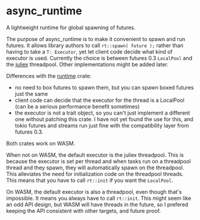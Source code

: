 # async_runtime

A lightweight runtime for global spawning of futures.

The purpose of async_runtime is to make it convenient to spawn and run futures. It allows library authors to call `rt::spawn( future );` rather than having to take a `T: Executor`, yet let client code decide what kind of executor is used. Currently the choice is between futures 0.3 `LocalPool` and the [juliex](https://github.com/withoutboats/juliex) threadpool. Other implementations might be added later.

Differences with the [runtime](https://github.com/rustasync/runtime) crate:

  - no need to box futures to spawn them, but you can spawn boxed futures just the same
  - client code can decide that the executor for the thread is a LocalPool (can be a serious performance benefit sometimes)
  - the executor is not a trait object, so you can't just implement a different one without patching this crate. I have not yet found the use for this, and tokio futures and streams run just fine with the compatibility layer from futures 0.3.

Both crates work on WASM.

When not on WASM, the default executor is the juliex threadpool. This is because the executor is set per thread and when tasks run on a threadpool thread and they spawn, they will automatically spawn on the threadpool. This alleviates the need for initialization code on the threadpool threads. This means that you have to call `rt::init` if you want the `LocalPool`.

On WASM, the default executor is also a threadpool, even though that's impossible. It means you always have to call `rt::init`. This might seem like an odd API design, but WASM will have threads in the future, so I prefered keeping the API consistent with other targets, and future proof.

